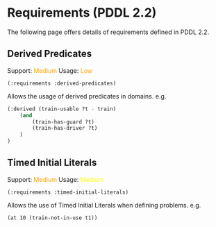 # Requirements (PDDL 2.2)

The following page offers details of requirements defined in PDDL 2.2.

## Derived Predicates

Support: <span style="color:orange">Medium</span>
Usage: <span style="color:orange">Low</span>

`(:requirements :derived-predicates)`

Allows the usage of derived predicates in domains. e.g.

```cl
(:derived (train-usable ?t - train)
    (and
        (train-has-guard ?t)
        (train-has-driver ?t)
    )
)
```

## Timed Initial Literals

Support: <span style="color:orange">Medium</span>
Usage: <span style="color:yellow">Medium</span>

`(:requirements :timed-initial-literals)`

Allows the use of Timed Initial Literals when defining problems. e.g.

`(at 10 (train-not-in-use t1))`
